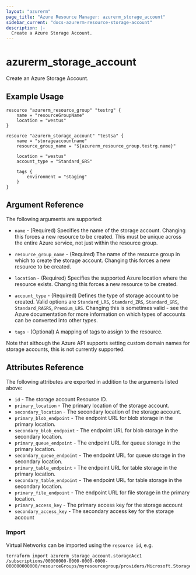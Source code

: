 ```yaml
---
layout: "azurerm"
page_title: "Azure Resource Manager: azurerm_storage_account"
sidebar_current: "docs-azurerm-resource-storage-account"
description: |-
  Create a Azure Storage Account.
---
```


# azurerm\_storage\_account

Create an Azure Storage Account.

## Example Usage

```
resource "azurerm_resource_group" "testrg" {
    name = "resourceGroupName"
    location = "westus"
}

resource "azurerm_storage_account" "testsa" {
    name = "storageaccountname"
    resource_group_name = "${azurerm_resource_group.testrg.name}"

    location = "westus"
    account_type = "Standard_GRS"

    tags {
        environment = "staging"
    }
}
```

## Argument Reference

The following arguments are supported:

* `name` - (Required) Specifies the name of the storage account. Changing this forces a
    new resource to be created. This must be unique across the entire Azure service,
    not just within the resource group.

* `resource_group_name` - (Required) The name of the resource group in which to
    create the storage account. Changing this forces a new resource to be created.

* `location` - (Required) Specifies the supported Azure location where the
    resource exists. Changing this forces a new resource to be created.

* `account_type` - (Required) Defines the type of storage account to be
    created. Valid options are `Standard_LRS`, `Standard_ZRS`, `Standard_GRS`,
    `Standard_RAGRS`, `Premium_LRS`. Changing this is sometimes valid - see the Azure
    documentation for more information on which types of accounts can be converted
    into other types.

* `tags` - (Optional) A mapping of tags to assign to the resource.

Note that although the Azure API supports setting custom domain names for
storage accounts, this is not currently supported.

## Attributes Reference

The following attributes are exported in addition to the arguments listed above:

* `id` - The storage account Resource ID.
* `primary_location` - The primary location of the storage account.
* `secondary_location` - The secondary location of the storage account.
* `primary_blob_endpoint` - The endpoint URL for blob storage in the primary location.
* `secondary_blob_endpoint` - The endpoint URL for blob storage in the secondary location.
* `primary_queue_endpoint` - The endpoint URL for queue storage in the primary location.
* `secondary_queue_endpoint` - The endpoint URL for queue storage in the secondary location.
* `primary_table_endpoint` - The endpoint URL for table storage in the primary location.
* `secondary_table_endpoint` - The endpoint URL for table storage in the secondary location.
* `primary_file_endpoint` - The endpoint URL for file storage in the primary location.
* `primary_access_key` - The primary access key for the storage account
* `secondary_access_key` - The secondary access key for the storage account

### Import

Virtual Networks can be imported using the `resource id`, e.g. 

```
terraform import azurerm_storage_account.storageAcc1 /subscriptions/00000000-0000-0000-0000-000000000000/resourceGroups/myresourcegroup/providers/Microsoft.Storage/storageAccounts/myaccount
```

